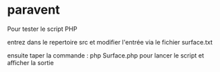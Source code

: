 # paravent

Pour tester le script PHP

entrez dans le repertoire src et modifier l'entrée via le fichier surface.txt

ensuite taper la commande : php Surface.php pour lancer le script et afficher la sortie
